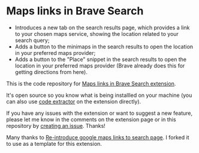 # Maps links in Brave Search

- Introduces a new tab on the search results page, which provides a link to your chosen maps service, showing the location related to your search query;
- Adds a button to the minimaps in the search results to open the location in your preferred maps provider;
- Adds a button to the "Place" snippet in the search results to open the location in your preferred maps provider (Brave already does this for getting directions from here).

This is the code repository for [Maps links in Brave Search extension](https://chromewebstore.google.com/detail/<pending>).

It's open source so you know what is being installled on your machine (you can also use [code extractor](https://chromewebstore.google.com/detail/chrome-extension-source-v/jifpbeccnghkjeaalbbjmodiffmgedin) on the extension directly).

If you have any issues with the extension or want to suggest a new feature, please let me know in the comments on the extension page or in this repository by [creating an issue](https://github.com/stignarnia/add-gmaps-links-brave-search/issues).
Thanks!

Many thanks to [Re-introduce google maps links to search page](https://github.com/mrakowski0/readd-gmaps-links-chrome-extension). I forked it to use as a template for this extension.